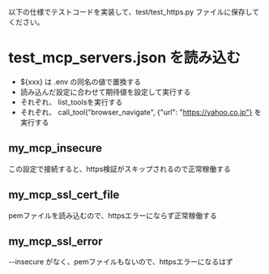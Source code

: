 以下の仕様でテストコードを実装して、test/test_https.py ファイルに保存してください。

# test_mcp_servers.json を読み込む
- ${xxx} は .env の同名の値で置換する
- 読み込んだ設定に合わせて期待値を設定して実行する
- それぞれ、 list_toolsを実行する
- それぞれ、 call_tool("browser_navigate", {"url": "https://yahoo.co.jp"} を実行する

## my_mcp_insecure
この設定で接続すると、https検証がスキップされるので正常稼働する

## my_mcp_ssl_cert_file
pemファイルを読み込むので、httpsエラーにならず正常稼働する

## my_mcp_ssl_error
--insecure がなく、pemファイルもないので、httpsエラーになるはず